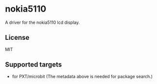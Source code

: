 # nokia5110

A driver for the nokia5110 lcd display.

## License

MIT

## Supported targets

* for PXT/microbit
(The metadata above is needed for package search.)

